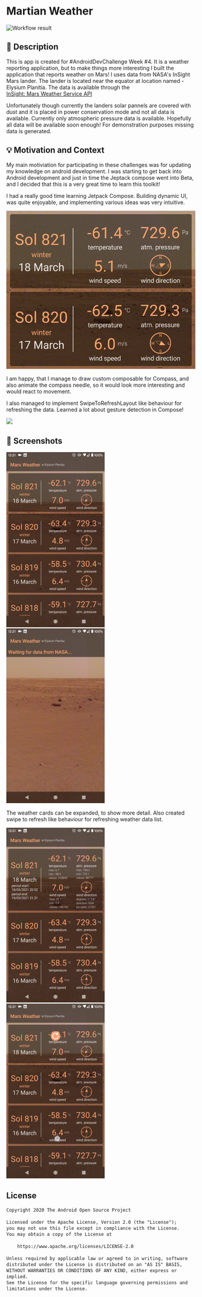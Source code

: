 # Martian Weather

<!--- Replace <OWNER> with your Github Username and <REPOSITORY> with the name of your repository. -->
<!--- You can find both of these in the url bar when you open your repository in github. -->
![Workflow result](https://github.com/rcacurs/MartianWeather/workflows/Check/badge.svg)


## :scroll: Description
This is app is created for #AndroidDevChallenge Week #4. It is a weather reporting application, 
but to make things more interesting I built the application that reports weather on Mars! 
I uses data from NASA's  InSight Mars lander. The lander is located near the equator at location
named - Elysium Planitia. The data is available through the  
[InSight: Mars Weather Service API](https://api.nasa.gov/assets/insight/InSight%20Weather%20API%20Documentation.pdf)

Unfortunately though currently the landers solar pannels are covered with dust and it is
placed in power conservation mode and not all data is available.
Currently only atmospheric pressure data is available. Hopefully all data will be available soon enough! For demonstration purposes missing data is generated.


## :bulb: Motivation and Context
<!--- Optionally point readers to interesting parts of your submission. -->
<!--- What are you especially proud of? -->

My main motiviation for participating in these challenges was for updating my knowledge on android development. I was starting to get back into Android development and just in time the Jeptack compose went into Beta, and I decided that this is a very great time to learn this toolkit!

I had a really good time learning Jetpack Compose. Building dynamic UI, was quite enjoyable, and implementing various ideas was very intuitive. 

![](results/screenshot_5.gif)

I am happy, that I manage to draw custom composable for Compass, and also animate the compass needle, so it would look more interesting and would react to movement.

I also managed to implement SwipeToRefreshLayout like behaviour for refreshing the data. Learned a lot about gesture detection in Compose!

![](results/screenshot6.gif)


## :camera_flash: Screenshots
<!-- You can add more screenshots here if you like -->
<img src="results/screenshot_1.png" width="260">&emsp;<img src="results/screenshot_2.png" width="260">

The weather cards can be expanded, to show more detail. Also created swipe to refresh like behaviour for refreshing weather data list.

<img src="results/screenshot_3.png" width="260">&emsp;<img src="results/screenshot_4.png" width="260">


## License
```
Copyright 2020 The Android Open Source Project

Licensed under the Apache License, Version 2.0 (the "License");
you may not use this file except in compliance with the License.
You may obtain a copy of the License at

    https://www.apache.org/licenses/LICENSE-2.0

Unless required by applicable law or agreed to in writing, software
distributed under the License is distributed on an "AS IS" BASIS,
WITHOUT WARRANTIES OR CONDITIONS OF ANY KIND, either express or implied.
See the License for the specific language governing permissions and
limitations under the License.
```
